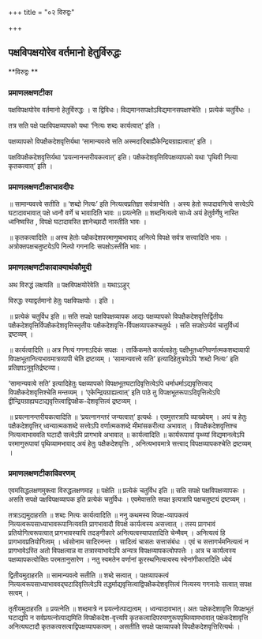 +++
title = "०२ विरुद्वः"

+++


## पक्षविपक्षयोरेव वर्तमानो हेतुर्विरुद्धः

**विरुद्वः **

### **प्रमाणलक्षणटीका**

पक्षविपक्षयोरेव वर्तमानो हेतुर्विरुद्धः । स द्विविधः। विद्यमानसपक्षोऽविद्यमानसपक्षश्चेति । प्रत्येकं चतुर्विधः ।

तत्र सति पक्षे पक्षविपक्षव्यापको यथा ‘नित्यः शब्दः कार्यत्वात्’ इति ।

पक्षव्यापको विपक्षैकदेशवृत्तिर्यथा ‘सामान्यवत्वे सति अस्मदादिबाह्यैकेन्द्रियग्राह्यत्वात्’ इति ।

पक्षविपक्षैकदेशवृत्तिर्यथा ‘प्रयत्नानन्तरीयकत्वात्’ इति। पक्षैकदेशवृत्तिविपक्षव्यापको यथा ‘पृथिवी नित्या कृतकत्वात्’ इति ।

### **प्रमाणलक्षणटीकाभावदीपः**

॥ सामान्यवत्त्वे सतीति ॥ ‘शब्दो नित्यः’ इति नित्यत्वप्रतिज्ञा सर्वत्रान्वेति । अस्य हेतो रूपादावनित्ये सत्त्वेऽपि घटादावभावात् पक्षे ध्वनौ वर्णे च भावादिति भावः ॥ प्रयत्नेति ॥ शब्दनित्यत्वे साध्ये अयं हेतुर्वर्णेषु नास्ति ध्वनिष्वस्ति , विपक्षे घटादावस्ति ज्ञानेच्छादौ नास्तीति भावः ।

॥ कृतकत्वादिति ॥ अस्य हेतोः पक्षैकदेशपरमाणुष्वभावाद् अनित्ये विपक्षे सर्वत्र सत्त्वादिति भावः । अत्रोक्तपक्षचतुष्टयेऽपि नित्यो गगनादिः सपक्षोऽस्तीति भावः ।

### **प्रमाणलक्षणटीकावाक्यार्थकौमुदी**

अथ विरुद्धं लक्षयति ॥ पक्षविपक्षयोरेवेति ॥ यथाऽऽहुर्

विरुद्धः स्याद्वर्तमानो हेतुः पक्षविपक्षयोः । इति ।

॥ प्रत्येकं चतुर्विध इति ॥ सति सपक्षे पक्षविपक्षव्यापक आद्यः पक्षव्यापको विपक्षैकदेशवृत्तिर्द्वितीयः पक्षैकदेशवृत्तिर्विपक्षैकदेशवृत्तिस्तृतीयः पक्षैकदेशवृत्ति-र्विपक्षव्यापकश्चतुर्थः । सति सपक्षेऽप्येवं चातुर्विध्यं द्रष्टव्यम् ।

॥ कार्यत्वादिति ॥ अत्र नित्यं गगनाऽदिकं सपक्षः । तार्किकमते कार्यत्वहेतुः पक्षीभूतध्वनिवर्णात्मकशब्दव्यापी विपक्षभूतानित्यभावमात्रव्यापी चेति द्रष्टव्यम् । ‘सामान्यवत्त्वे सति’ इत्यादिहेतुत्रयेऽपि ‘शब्दो नित्यः’ इति प्रतिज्ञाऽनुवृतिर्द्रष्टव्या।

‘सामान्यवत्वे सति’ इत्यादिहेतुः पक्षव्यापको विपक्षभूतघटादिवृत्तित्वेऽपि धर्माधर्माऽद्यवृत्तित्वाद् विपक्षैकदेशवृत्तिश्चेति मन्तव्यम् । ‘एकेन्द्रियग्राह्यत्वात्’ इति पाठे तु विपक्षभूतरूपाऽदिवृत्तित्वेऽपि द्वीन्द्रियग्राह्यघटाद्यवृत्तित्वाद्विपक्षैक-देशवृत्तित्वं द्रष्टव्यम् ।

॥ प्रयत्नानन्तरीयकत्वादिति ॥ ‘प्रयत्नानन्तरं जन्यत्वात्’ इत्यर्थः । एवमुत्तरत्रापि व्याख्येयम् । अयं च हेतुः पक्षैकदेशवृत्तिर् ध्वन्यात्मकशब्दे सत्त्वेऽपि वर्णात्मकशब्दे मीमांसकरीत्या अभावात् । विपक्षैकदेशवृत्तिश्च नित्यत्वाभाववति घटादौ सत्त्वेऽपि प्रागभावे अभावात् ॥ कार्यत्वादिति ॥ कार्यरूपायां पृथ्व्यां विद्यमानत्वेऽपि परमाणुरूपायां पृथिव्यामभावाद् अयं हेतुः पक्षैकदेशवृत्तिः , अनित्यभावमात्रे सत्त्वाद् विपक्षव्यापकश्चेति द्रष्टव्यम् ।

### **प्रमाणलक्षणटीकाविवरणम्**

एवमसिद्धलक्षणमुक्त्वा विरुद्धलक्षणमाह ॥ पक्षेति ॥ प्रत्येकं चतुर्विध इति ॥ सति सपक्षे पक्षविपक्षव्यापकः । असति सपक्षे पक्षविपक्षव्यापक इति प्रत्येकं चतुर्विधः । एवमेवासति सपक्ष इत्यत्रापि पक्षचतुष्टयं द्रष्टव्यम् ।

तत्राऽद्यमुदाहरति ॥ शब्दः नित्यः कार्यत्वादिति ॥ ननु कथमस्य विपक्ष-व्यापकत्वं नित्यत्वरूपसाध्याभावरूपानित्यवति प्रागभावादौ विपक्षे कार्यत्वस्य असत्त्वात् । तस्य प्रागभावं प्रतियोगित्वरूपत्वात् प्रागभावस्यापि तदङ्गीकारे अनित्यत्वस्यापातादिति चेन्मैवम् । अनित्यत्वं हि प्रागभावप्रतियोगित्वम् । ध्वंसोनाम सादिरनन्तः । सादित्वं चासतः सत्तासंबंधः । एवं च सत्तागर्भमनित्यत्वं न प्रागभावेऽस्ति अतो विपक्षत्वान्न वा तत्रास्याभावेऽपि अन्यत्र विपक्षव्यापकत्वोपपत्तेः । अत्र च कार्यत्वस्य पक्षव्यापकत्वोक्तिः परमतानुसारेण । नतु स्वमतेन वर्णानां कूरस्थनित्यत्वस्य स्वेनांगीकारादिति ध्येयं

द्वितीयमुदाहरति ॥ सामान्यवत्वे सतीति ॥ शब्दे सत्वात् । पक्षव्यापकत्वं नित्यत्वरूपसाध्याभाववद्घटादिवृत्तित्वेऽपि तद्धर्माद्यवृत्तित्वाद्विपक्षैकदेशवृत्तित्वं नित्यस्य गगनादेः सत्वात् सपक्ष सत्वम् ।

तृतीयमुदाहरति ॥ प्रयत्नेति ॥ शब्दमात्रे न प्रयत्नोत्पाद्यत्वम् । ध्वन्यादावभात्। अतः पक्षेकदेशावृत्ति विपक्षभूतं घटाद्यपि न सर्वप्रयत्नोत्पाद्यमिति विपक्षैकदेश-वृत्त्यपि कृतकत्वादिपरमाणुरूपपृथिव्यामभावात् पक्षेकदेशावृत्ति अनित्यघटादौ कृतकत्वसत्वाद्विपक्षव्यापकत्वम् । असतीति सपक्षे पक्षव्यापको विपक्षैकदेशवृत्तिरित्यर्थः ।

